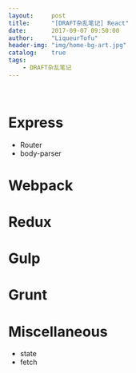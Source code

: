 ```yaml
---
layout:     post
title:      "[DRAFT杂乱笔记] React"
date:       2017-09-07 09:50:00
author:     "LiqueurTofu"
header-img: "img/home-bg-art.jpg"
catalog:    true
tags:
    - DRAFT杂乱笔记
---
```


<br>

# Express
+ Router
+ body-parser

# Webpack

# Redux

# Gulp

# Grunt

# Miscellaneous
+ state
+ fetch